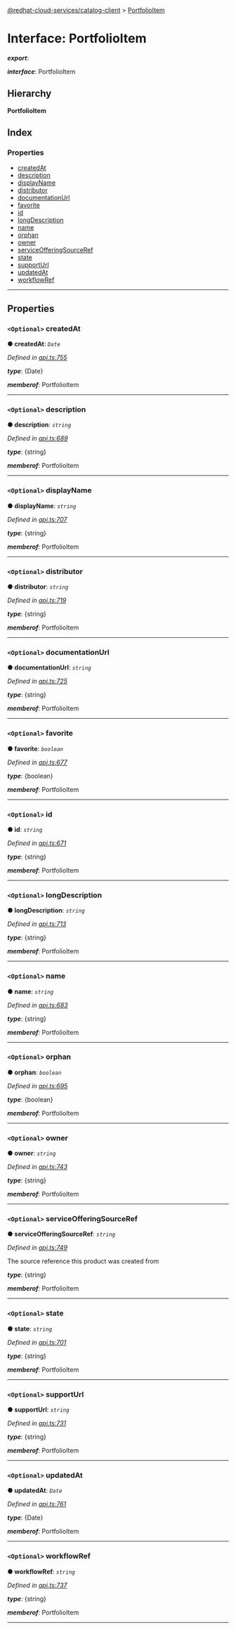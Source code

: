 [@redhat-cloud-services/catalog-client](../README.md) > [PortfolioItem](../interfaces/portfolioitem.md)

# Interface: PortfolioItem

*__export__*: 

*__interface__*: PortfolioItem

## Hierarchy

**PortfolioItem**

## Index

### Properties

* [createdAt](portfolioitem.md#createdat)
* [description](portfolioitem.md#description)
* [displayName](portfolioitem.md#displayname)
* [distributor](portfolioitem.md#distributor)
* [documentationUrl](portfolioitem.md#documentationurl)
* [favorite](portfolioitem.md#favorite)
* [id](portfolioitem.md#id)
* [longDescription](portfolioitem.md#longdescription)
* [name](portfolioitem.md#name)
* [orphan](portfolioitem.md#orphan)
* [owner](portfolioitem.md#owner)
* [serviceOfferingSourceRef](portfolioitem.md#serviceofferingsourceref)
* [state](portfolioitem.md#state)
* [supportUrl](portfolioitem.md#supporturl)
* [updatedAt](portfolioitem.md#updatedat)
* [workflowRef](portfolioitem.md#workflowref)

---

## Properties

<a id="createdat"></a>

### `<Optional>` createdAt

**● createdAt**: *`Date`*

*Defined in [api.ts:755](https://github.com/RedHatInsights/javascript-clients/blob/master/packages/catalog/api.ts#L755)*

*__type__*: {Date}

*__memberof__*: PortfolioItem

___
<a id="description"></a>

### `<Optional>` description

**● description**: *`string`*

*Defined in [api.ts:689](https://github.com/RedHatInsights/javascript-clients/blob/master/packages/catalog/api.ts#L689)*

*__type__*: {string}

*__memberof__*: PortfolioItem

___
<a id="displayname"></a>

### `<Optional>` displayName

**● displayName**: *`string`*

*Defined in [api.ts:707](https://github.com/RedHatInsights/javascript-clients/blob/master/packages/catalog/api.ts#L707)*

*__type__*: {string}

*__memberof__*: PortfolioItem

___
<a id="distributor"></a>

### `<Optional>` distributor

**● distributor**: *`string`*

*Defined in [api.ts:719](https://github.com/RedHatInsights/javascript-clients/blob/master/packages/catalog/api.ts#L719)*

*__type__*: {string}

*__memberof__*: PortfolioItem

___
<a id="documentationurl"></a>

### `<Optional>` documentationUrl

**● documentationUrl**: *`string`*

*Defined in [api.ts:725](https://github.com/RedHatInsights/javascript-clients/blob/master/packages/catalog/api.ts#L725)*

*__type__*: {string}

*__memberof__*: PortfolioItem

___
<a id="favorite"></a>

### `<Optional>` favorite

**● favorite**: *`boolean`*

*Defined in [api.ts:677](https://github.com/RedHatInsights/javascript-clients/blob/master/packages/catalog/api.ts#L677)*

*__type__*: {boolean}

*__memberof__*: PortfolioItem

___
<a id="id"></a>

### `<Optional>` id

**● id**: *`string`*

*Defined in [api.ts:671](https://github.com/RedHatInsights/javascript-clients/blob/master/packages/catalog/api.ts#L671)*

*__type__*: {string}

*__memberof__*: PortfolioItem

___
<a id="longdescription"></a>

### `<Optional>` longDescription

**● longDescription**: *`string`*

*Defined in [api.ts:713](https://github.com/RedHatInsights/javascript-clients/blob/master/packages/catalog/api.ts#L713)*

*__type__*: {string}

*__memberof__*: PortfolioItem

___
<a id="name"></a>

### `<Optional>` name

**● name**: *`string`*

*Defined in [api.ts:683](https://github.com/RedHatInsights/javascript-clients/blob/master/packages/catalog/api.ts#L683)*

*__type__*: {string}

*__memberof__*: PortfolioItem

___
<a id="orphan"></a>

### `<Optional>` orphan

**● orphan**: *`boolean`*

*Defined in [api.ts:695](https://github.com/RedHatInsights/javascript-clients/blob/master/packages/catalog/api.ts#L695)*

*__type__*: {boolean}

*__memberof__*: PortfolioItem

___
<a id="owner"></a>

### `<Optional>` owner

**● owner**: *`string`*

*Defined in [api.ts:743](https://github.com/RedHatInsights/javascript-clients/blob/master/packages/catalog/api.ts#L743)*

*__type__*: {string}

*__memberof__*: PortfolioItem

___
<a id="serviceofferingsourceref"></a>

### `<Optional>` serviceOfferingSourceRef

**● serviceOfferingSourceRef**: *`string`*

*Defined in [api.ts:749](https://github.com/RedHatInsights/javascript-clients/blob/master/packages/catalog/api.ts#L749)*

The source reference this product was created from

*__type__*: {string}

*__memberof__*: PortfolioItem

___
<a id="state"></a>

### `<Optional>` state

**● state**: *`string`*

*Defined in [api.ts:701](https://github.com/RedHatInsights/javascript-clients/blob/master/packages/catalog/api.ts#L701)*

*__type__*: {string}

*__memberof__*: PortfolioItem

___
<a id="supporturl"></a>

### `<Optional>` supportUrl

**● supportUrl**: *`string`*

*Defined in [api.ts:731](https://github.com/RedHatInsights/javascript-clients/blob/master/packages/catalog/api.ts#L731)*

*__type__*: {string}

*__memberof__*: PortfolioItem

___
<a id="updatedat"></a>

### `<Optional>` updatedAt

**● updatedAt**: *`Date`*

*Defined in [api.ts:761](https://github.com/RedHatInsights/javascript-clients/blob/master/packages/catalog/api.ts#L761)*

*__type__*: {Date}

*__memberof__*: PortfolioItem

___
<a id="workflowref"></a>

### `<Optional>` workflowRef

**● workflowRef**: *`string`*

*Defined in [api.ts:737](https://github.com/RedHatInsights/javascript-clients/blob/master/packages/catalog/api.ts#L737)*

*__type__*: {string}

*__memberof__*: PortfolioItem

___

